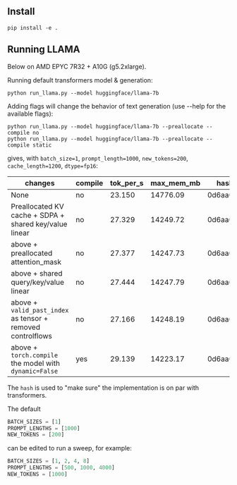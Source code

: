 ## Install

```
pip install -e .
```

## Running LLAMA

Below on AMD EPYC 7R32 + A10G (g5.2xlarge).

Running default transformers model & generation:

```
python run_llama.py --model huggingface/llama-7b
```

Adding flags will change the behavior of text generation (use --help for the available flags):

```
python run_llama.py --model huggingface/llama-7b --preallocate --compile no
python run_llama.py --model huggingface/llama-7b --preallocate --compile static
```

gives, with `batch_size=1`, `prompt_length=1000`, `new_tokens=200`, `cache_length=1200`, `dtype=fp16`:

| changes                                                     | compile | tok_per_s | max_mem_mb | hash     | commit                                   |
|-------------------------------------------------------------|---------|-----------|------------|----------|------------------------------------------|
| None                                                        | no      | 23.150    | 14776.09   | 0d6aa042 | /                                        |
| Preallocated KV cache + SDPA + shared key/value linear      | no      | 27.329    | 14249.72   | 0d6aa042 | 300840e4a6531d44d7129d341b6a24cf63947807 |
| above + preallocated attention_mask                         | no      | 27.377    | 14247.73   | 0d6aa042 | 67a933cb02def42f1fe98cc57d5077b976f1f51f |
| above + shared query/key/value linear                       | no      | 27.444    | 14247.79   | 0d6aa042 | f2e5881e8cf6d0e89f35356ff745e8bb02cb7ebc |
| above + `valid_past_index` as tensor + removed controlflows | no      | 27.166    | 14248.19   | 0d6aa042 | 83ca672ec3c0f2c93e70da6d79bafdeb7c2f7e90 |
| above + `torch.compile` the model with `dynamic=False`      | yes     | 29.139    | 14223.17   | 0d6aa042 | 9c51dc0f10df27189141b1f98823ffba214f7e08 |

The `hash` is used to "make sure" the implementation is on par with transformers.

The default

```python
BATCH_SIZES = [1]
PROMPT_LENGTHS = [1000]
NEW_TOKENS = [200]
```

can be edited to run a sweep, for example:

```python
BATCH_SIZES = [1, 2, 4, 8]
PROMPT_LENGTHS = [500, 1000, 4000]
NEW_TOKENS = [1000]
```
